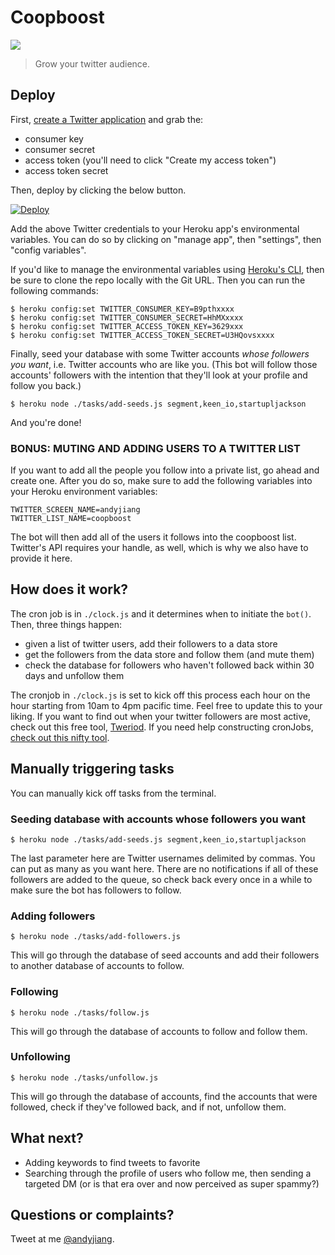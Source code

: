 
# Coopboost

![](http://i.imgur.com/oUeHn2v.gif)

> Grow your twitter audience.

## Deploy

First, [create a Twitter application](https://apps.twitter.com/) and grab the:
- consumer key
- consumer secret
- access token (you'll need to click "Create my access token")
- access token secret

Then, deploy by clicking the below button.

[![Deploy](https://www.herokucdn.com/deploy/button.png)](https://heroku.com/deploy?env[TWITTER_CONSUMER_KEY]=&env[TWITTER_CONSUMER_SECRET]=&env[TWITTER_ACCESS_TOKEN_KEY]=&env[TWITTER_ACCESS_TOKEN_SECRET])

Add the above Twitter credentials to your Heroku app's environmental variables. You can do so by clicking on "manage app", then "settings", then "config variables".

If you'd like to manage the environmental variables using [Heroku's CLI](https://toolbelt.heroku.com/), then be sure to clone the repo locally with the Git URL. Then you can run the following commands:

```ssh
$ heroku config:set TWITTER_CONSUMER_KEY=B9pthxxxx
$ heroku config:set TWITTER_CONSUMER_SECRET=HhMXxxxx
$ heroku config:set TWITTER_ACCESS_TOKEN_KEY=3629xxx
$ heroku config:set TWITTER_ACCESS_TOKEN_SECRET=U3HQovsxxxx
```

Finally, seed your database with some Twitter accounts _whose followers you want_, i.e. Twitter accounts who are like you. (This bot will follow those accounts' followers with the intention that they'll look at your profile and follow you back.)

```ssh
$ heroku node ./tasks/add-seeds.js segment,keen_io,startupljackson
```

And you're done!

### BONUS: MUTING AND ADDING USERS TO A TWITTER LIST

If you want to add all the people you follow into a private list, go ahead and create one. After you do so, make sure to add the following variables into your Heroku environment variables:

```
TWITTER_SCREEN_NAME=andyjiang
TWITTER_LIST_NAME=coopboost
```

The bot will then add all of the users it follows into the coopboost list. Twitter's API requires your handle, as well, which is why we also have to provide it here.

## How does it work?

The cron job is in `./clock.js` and it determines when to initiate the `bot()`. Then, three things happen:

- given a list of twitter users, add their followers to a data store
- get the followers from the data store and follow them (and mute them)
- check the database for followers who haven't followed back within 30 days and unfollow them

The cronjob in `./clock.js` is set to kick off this process each hour on the hour starting from 10am to 4pm pacific time. Feel free to update this to your liking. If you want to find out when your twitter followers are most active, check out this free tool, [Tweriod](http://www.tweriod.com/). If you need help constructing cronJobs, [check out this nifty tool](http://www.cronmaker.com/).

## Manually triggering tasks

You can manually kick off tasks from the terminal.

### Seeding database with accounts whose followers you want

```ssh
$ heroku node ./tasks/add-seeds.js segment,keen_io,startupljackson
```

The last parameter here are Twitter usernames delimited by commas. You can put as many as you want here. There are no notifications if all of these followers are added to the queue, so check back every once in a while to make sure the bot has followers to follow.

### Adding followers

```ssh
$ heroku node ./tasks/add-followers.js
```

This will go through the database of seed accounts and add their followers to another database of accounts to follow.

### Following

```ssh
$ heroku node ./tasks/follow.js
```

This will go through the database of accounts to follow and follow them.

### Unfollowing

```ssh
$ heroku node ./tasks/unfollow.js
```

This will go through the database of accounts, find the accounts that were followed, check if they've followed back, and if not, unfollow them.

## What next?

- Adding keywords to find tweets to favorite
- Searching through the profile of users who follow me, then sending a targeted DM (or is that era over and now perceived as super spammy?)

## Questions or complaints?

Tweet at me [@andyjiang](https://twitter.com/andyjiang).

